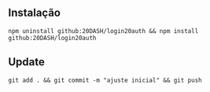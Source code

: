 ## Instalação

    npm uninstall github:20DASH/login20auth && npm install github:20DASH/login20auth

## Update

    git add . && git commit -m "ajuste inicial" && git push
